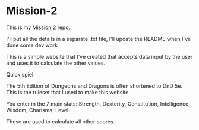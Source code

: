 # Mission-2

This is my Mission 2 repo.

I'll put all the details in a separate .txt file, I'll update the README when I've done some dev work

This is a simple website that I've created that accepts data input by the user and uses it to calculate the other values.

Quick spiel:

The 5th Edition of Dungeons and Dragons is often shortened to DnD 5e. This is the ruleset that I used to make this website.

You enter in the 7 main stats: Strength, Dexterity, Constitution, Intelligence, Wisdom, Charisma, Level.

These are used to calculate all other scores.